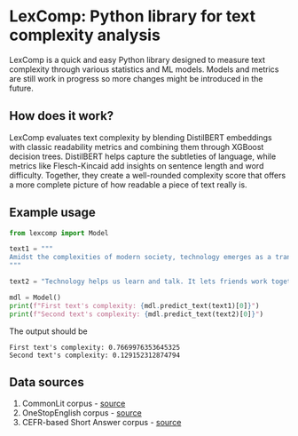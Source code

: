 # LexComp: Python library for text complexity analysis

LexComp is a quick and easy Python library designed to measure text complexity through various statistics and ML models. Models and metrics are still work in progress so more changes might be introduced in the future.

## How does it work?

LexComp evaluates text complexity by blending DistilBERT embeddings with classic readability metrics and combining them through XGBoost decision trees. DistilBERT helps capture the subtleties of language, while metrics like Flesch-Kincaid add insights on sentence length and word difficulty. Together, they create a well-rounded complexity score that offers a more complete picture of how readable a piece of text really is.

## Example usage

```py
from lexcomp import Model

text1 = """
Amidst the complexities of modern society, technology emerges as a transformative force, reshaping how we acquire knowledge and communicate. Its pervasive influence fosters an environment ripe for innovation, allowing individuals to transcend geographical barriers and engage in collaborative endeavors. As we navigate this digital landscape, the imperative to harness these advancements responsibly becomes increasingly paramount, ensuring that the pursuit of progress aligns with ethical considerations and societal well-being.
"""

text2 = "Technology helps us learn and talk. It lets friends work together, even if they are far away. We should use technology nicely so it helps everyone."

mdl = Model()
print(f"First text's complexity: {mdl.predict_text(text1)[0]}")
print(f"Second text's complexity: {mdl.predict_text(text2)[0]}")
```

The output should be
```
First text's complexity: 0.7669976353645325
Second text's complexity: 0.129152312874794
```

## Data sources
1. CommonLit corpus - [source](https://github.com/scrosseye/CLEAR-Corpus)
2. OneStopEnglish corpus - [source](https://github.com/nishkalavallabhi/OneStopEnglishCorpus)
3. CEFR-based Short Answer corpus - [source](https://cental.uclouvain.be/team/atack/cefr-asag/)